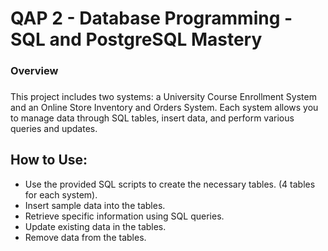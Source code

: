 # QAP 2 - Database Programming - SQL and PostgreSQL Mastery

### Overview

### 
This project includes two systems: a University Course Enrollment System and an Online Store Inventory and Orders System. Each system allows you to manage data through SQL tables, insert data, and perform various queries and updates.

## How to Use:

- Use the provided SQL scripts to create the necessary tables. (4 tables for each system).
- Insert sample data into the tables.
- Retrieve specific information using SQL queries.
- Update existing data in the tables.
- Remove data from the tables.
